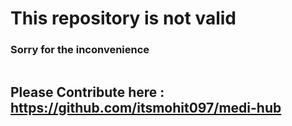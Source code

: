 # This repository is not valid
###  Sorry for the inconvenience

<h2 style="display: inline-block">Please Contribute here : <a href="#1 Project Description">https://github.com/itsmohit097/medi-hub</a></h2
